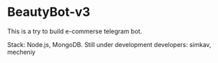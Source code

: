 # BeautyBot-v3


This is a try to build e-commerse telegram bot.

Stack: Node.js, MongoDB. Still under development
developers: simkav, mecheniy
